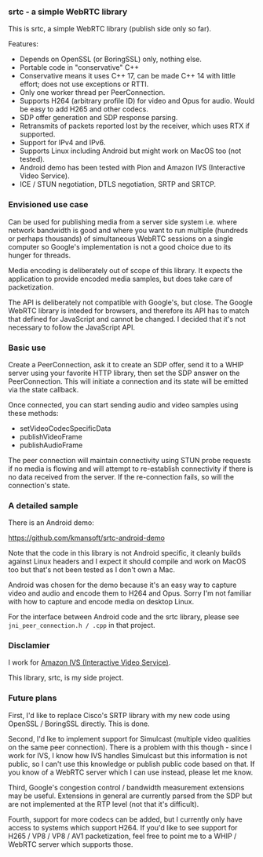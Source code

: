 ### srtc - a simple WebRTC library

This is srtc, a simple WebRTC library (publish side only so far).

Features:

- Depends on OpenSSL (or BoringSSL) only, nothing else.
- Portable code in "conservative" C++
- Conservative means it uses C++ 17, can be made C++ 14 with little effort; does not use exceptions or RTTI.
- Only one worker thread per PeerConnection.
- Supports H264 (arbitrary profile ID) for video and Opus for audio. Would be easy to add H265 and other codecs.
- SDP offer generation and SDP response parsing.
- Retransmits of packets reported lost by the receiver, which uses RTX if supported.
- Support for IPv4 and IPv6.
- Supports Linux including Android but might work on MacOS too (not tested).
- Android demo has been tested with Pion and Amazon IVS (Interactive Video Service).
- ICE / STUN negotiation, DTLS negotiation, SRTP and SRTCP.

### Envisioned use case 

Can be used for publishing media from a server side system i.e. where network bandwidth is good and where you
want to run multiple (hundreds or perhaps thousands) of simultaneous WebRTC sessions on a single computer so Google's
implementation is not a good choice due to its hunger for threads.

Media encoding is deliberately out of scope of this library. It expects the application to provide encoded media samples,
but does take care of packetization.

The API is deliberately not compatible with Google's, but close. The Google WebRTC library is inteded for browsers, and
therefore its API has to match that defined for JavaScript and cannot be changed. I decided that it's not necessary to
follow the JavaScript API.

### Basic use

Create a PeerConnection, ask it to create an SDP offer, send it to a WHIP server using your favorite HTTP library,
then set the SDP answer on the PeerConnection. This will initiate a connection and its state will be emitted
via the state callback.

Once connected, you can start sending audio and video samples using these methods:

- setVideoCodecSpecificData
- publishVideoFrame
- publishAudioFrame

The peer connection will maintain connectivity using STUN probe requests if no media is flowing and will attempt to
re-establish connectivity if there is no data received from the server. If the re-connection fails,
so will the connection's state.

### A detailed sample

There is an Android demo:

https://github.com/kmansoft/srtc-android-demo

Note that the code in this library is not Android specific, it cleanly builds  against Linux headers and I expect
it should compile and work on MacOS too but that's not been tested as I don't own a Mac.

Android was chosen for the demo because it's an easy way to capture video and audio and encode them to
H264 and Opus. Sorry I'm not familiar with how to capture and encode media on desktop Linux.

For the interface between Android code and the srtc library, please see `jni_peer_connection.h / .cpp` in that project.

### Disclamier

I work for [Amazon IVS (Interactive Video Service)](https://ivs.rocks/).

This library, srtc, is my side project.

### Future plans

First, I'd like to replace Cisco's SRTP library with my new code using OpenSSL / BoringSSL directly. This is done.

Second, I'd lke to implement support for Simulcast (multiple video qualities on the same peer connection). There is a
problem with this though - since I work for IVS, I know how IVS handles Simulcast but this information is not public,
so I can't use this knowledge or publish public code based on that. If you know of a WebRTC server which  I can use
instead, please let me know.

Third, Google's congestion control / bandwidth measurement extensions may be useful. Extensions in general are currently
parsed from the SDP but are not implemented at the RTP level (not that it's difficult).

Fourth, support for more codecs can be added, but I currently only have access to systems which support H264. If you'd
like to see support for H265 / VP8 / VP8 / AV1 packetization, feel free to point me to a WHIP / WebRTC server which
supports those.  

